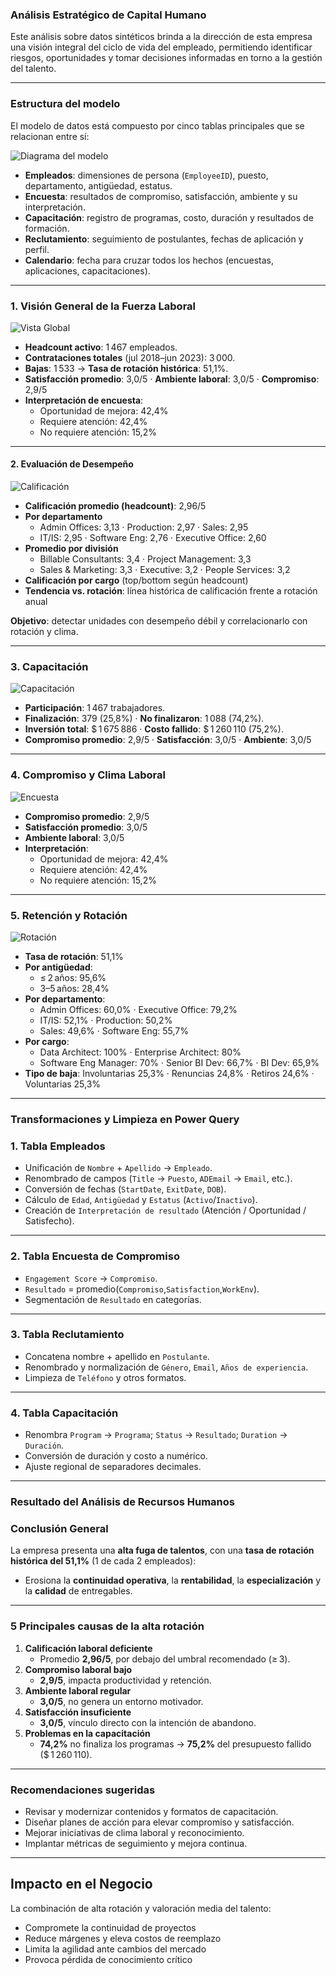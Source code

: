 ### Análisis Estratégico de Capital Humano

Este análisis sobre datos sintéticos brinda a la dirección de esta empresa una visión integral del ciclo de vida del empleado, permitiendo identificar riesgos, oportunidades y tomar decisiones informadas en torno a la gestión del talento.

---

### Estructura del modelo

El modelo de datos está compuesto por cinco tablas principales que se relacionan entre sí:  

![Diagrama del modelo](Diagrama.png)

- **Empleados**: dimensiones de persona (`EmployeeID`), puesto, departamento, antigüedad, estatus.  
- **Encuesta**: resultados de compromiso, satisfacción, ambiente y su interpretación.  
- **Capacitación**: registro de programas, costo, duración y resultados de formación.  
- **Reclutamiento**: seguimiento de postulantes, fechas de aplicación y perfil.  
- **Calendario**: fecha para cruzar todos los hechos (encuestas, aplicaciones, capacitaciones).

---

### 1. Visión General de la Fuerza Laboral
![Vista Global](vistaglobal.png)  
- **Headcount activo**: 1 467 empleados.  
- **Contrataciones totales** (jul 2018–jun 2023): 3 000.  
- **Bajas**: 1 533 → **Tasa de rotación histórica**: 51,1%.  
- **Satisfacción promedio**: 3,0/5 · **Ambiente laboral**: 3,0/5 · **Compromiso**: 2,9/5  
- **Interpretación de encuesta**:  
  - Oportunidad de mejora: 42,4%  
  - Requiere atención: 42,4%  
  - No requiere atención: 15,2%

---

#### 2. Evaluación de Desempeño
![Calificación](calificacion.png)  
- **Calificación promedio (headcount)**: 2,96/5  
- **Por departamento**  
  - Admin Offices: 3,13 · Production: 2,97 · Sales: 2,95  
  - IT/IS: 2,95 · Software Eng: 2,76 · Executive Office: 2,60  
- **Promedio por división**  
  - Billable Consultants: 3,4 · Project Management: 3,3  
  - Sales & Marketing: 3,3 · Executive: 3,2 · People Services: 3,2  
- **Calificación por cargo** (top/bottom según headcount)  
- **Tendencia vs. rotación**: línea histórica de calificación frente a rotación anual  

**Objetivo**: detectar unidades con desempeño débil y correlacionarlo con rotación y clima.

---

### 3. Capacitación
![Capacitación](capacitacion.png)  
- **Participación**: 1 467 trabajadores.  
- **Finalización**: 379 (25,8%) · **No finalizaron**: 1 088 (74,2%).  
- **Inversión total**: \$ 1 675 886 · **Costo fallido**: \$ 1 260 110 (75,2%).  
- **Compromiso promedio**: 2,9/5 · **Satisfacción**: 3,0/5 · **Ambiente**: 3,0/5

---

### 4. Compromiso y Clima Laboral
![Encuesta](encuesta.png)  
- **Compromiso promedio**: 2,9/5  
- **Satisfacción promedio**: 3,0/5  
- **Ambiente laboral**: 3,0/5  
- **Interpretación**:  
  - Oportunidad de mejora: 42,4%  
  - Requiere atención: 42,4%  
  - No requiere atención: 15,2%

---

### 5. Retención y Rotación
![Rotación](rotacion.png)
- **Tasa de rotación**: 51,1%  
- **Por antigüedad**:  
  - ≤ 2 años: 95,6%  
  - 3–5 años: 28,4%  
- **Por departamento**:  
  - Admin Offices: 60,0% · Executive Office: 79,2%  
  - IT/IS: 52,1% · Production: 50,2%  
  - Sales: 49,6% · Software Eng: 55,7%  
- **Por cargo**:  
  - Data Architect: 100% · Enterprise Architect: 80%  
  - Software Eng Manager: 70% · Senior BI Dev: 66,7% · BI Dev: 65,9%  
- **Tipo de baja**: Involuntarias 25,3% · Renuncias 24,8% · Retiros 24,6% · Voluntarias 25,3%

---

### Transformaciones y Limpieza en Power Query

### 1. Tabla Empleados
- Unificación de `Nombre` + `Apellido` → `Empleado`.  
- Renombrado de campos (`Title` → `Puesto`, `ADEmail` → `Email`, etc.).  
- Conversión de fechas (`StartDate`, `ExitDate`, `DOB`).  
- Cálculo de `Edad`, `Antigüedad` y `Estatus` (`Activo`/`Inactivo`).  
- Creación de `Interpretación de resultado` (Atención / Oportunidad / Satisfecho).

---

### 2. Tabla Encuesta de Compromiso
- `Engagement Score` → `Compromiso`.  
- `Resultado` = promedio(`Compromiso`,`Satisfaction`,`WorkEnv`).  
- Segmentación de `Resultado` en categorías.

---

### 3. Tabla Reclutamiento
- Concatena nombre + apellido en `Postulante`.  
- Renombrado y normalización de `Género`, `Email`, `Años de experiencia`.  
- Limpieza de `Teléfono` y otros formatos.

---

### 4. Tabla Capacitación
- Renombra `Program` → `Programa`; `Status` → `Resultado`; `Duration` → `Duración`.  
- Conversión de duración y costo a numérico.  
- Ajuste regional de separadores decimales.

---

### Resultado del Análisis de Recursos Humanos

### Conclusión General
La empresa presenta una **alta fuga de talentos**, con una **tasa de rotación histórica del 51,1%** (1 de cada 2 empleados):

- Erosiona la **continuidad operativa**, la **rentabilidad**, la **especialización** y la **calidad** de entregables.

---

### 5 Principales causas de la alta rotación

1. **Calificación laboral deficiente**  
   - Promedio **2,96/5**, por debajo del umbral recomendado (≥ 3).  
2. **Compromiso laboral bajo**  
   - **2,9/5**, impacta productividad y retención.  
3. **Ambiente laboral regular**  
   - **3,0/5**, no genera un entorno motivador.  
4. **Satisfacción insuficiente**  
   - **3,0/5**, vínculo directo con la intención de abandono.  
5. **Problemas en la capacitación**  
   - **74,2%** no finaliza los programas → **75,2%** del presupuesto fallido (\$ 1 260 110).

---

### Recomendaciones sugeridas
- Revisar y modernizar contenidos y formatos de capacitación.  
- Diseñar planes de acción para elevar compromiso y satisfacción.  
- Mejorar iniciativas de clima laboral y reconocimiento.  
- Implantar métricas de seguimiento y mejora continua.

---

## Impacto en el Negocio

La combinación de alta rotación y valoración media del talento:  
- Compromete la continuidad de proyectos  
- Reduce márgenes y eleva costos de reemplazo  
- Limita la agilidad ante cambios del mercado  
- Provoca pérdida de conocimiento crítico